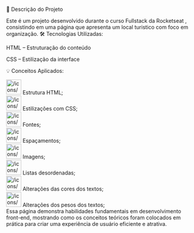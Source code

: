 📝 Descrição do Projeto

Este é um projeto desenvolvido durante o curso Fullstack da Rocketseat , consistindo em uma página que apresenta um local turistico com foco em organização.
🛠 Tecnologias Utilizadas:

HTML – Estruturação do conteúdo

CSS – Estilização da interface

💡 Conceitos Aplicados:

<aside>
<img src="/icons/checkmark-line_purple.svg" alt="/icons/checkmark-line_purple.svg" width="40px" /> Estrutura HTML;

</aside>

<aside>
<img src="/icons/checkmark-line_purple.svg" alt="/icons/checkmark-line_purple.svg" width="40px" /> Estilizações com CSS;

</aside>

<aside>
<img src="/icons/checkmark-line_purple.svg" alt="/icons/checkmark-line_purple.svg" width="40px" /> Fontes;

</aside>

<aside>
<img src="/icons/checkmark-line_purple.svg" alt="/icons/checkmark-line_purple.svg" width="40px" /> Espaçamentos;

</aside>

<aside>
<img src="/icons/checkmark-line_purple.svg" alt="/icons/checkmark-line_purple.svg" width="40px" /> Imagens;

</aside>

<aside>
<img src="/icons/checkmark-line_purple.svg" alt="/icons/checkmark-line_purple.svg" width="40px" /> Listas desordenadas;

</aside>

<aside>
<img src="/icons/checkmark-line_purple.svg" alt="/icons/checkmark-line_purple.svg" width="40px" /> Alterações das cores dos textos;

</aside>

<aside>
<img src="/icons/checkmark-line_purple.svg" alt="/icons/checkmark-line_purple.svg" width="40px" /> Alterações dos pesos dos textos;

</aside>
Essa página demonstra habilidades fundamentais em desenvolvimento front-end, mostrando como os conceitos teóricos foram colocados em prática para criar uma experiência de usuário eficiente e atrativa.
